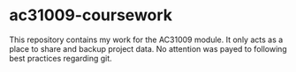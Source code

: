 # ac31009-coursework

This repository contains my work for the AC31009 module. It only acts as a place to share and backup project data. No attention was payed to following best practices regarding git.
